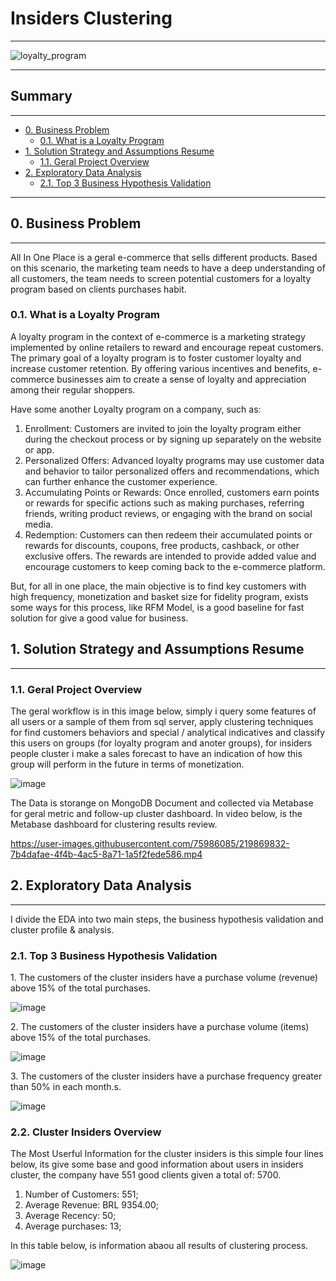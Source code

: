 # Insiders Clustering

<hr>

![loyalty_program](https://user-images.githubusercontent.com/75986085/218735612-345f263d-9591-49bb-a1ac-071713b3c7b4.png)


<hr>

<h2>Summary</h2>
<hr>

- [0. Business Problem](#0-bussiness-problem)
  - [0.1. What is a Loyalty Program](#01-what-is-a-loyalty-program)
- [1. Solution Strategy and Assumptions Resume](#1-solution-strategy-and-assumptions-resume)
  - [1.1. Geral Project Overview](#11-geral-project-overview)
- [2. Exploratory Data Analysis](#2-exploratory-data-analysis)
  - [2.1. Top 3 Business Hypothesis Validation](#21-top-3-business-hypothesis-validation)
 
<hr>

<h2>0. Business Problem</h2>
<hr>

<p>All In One Place is a geral e-commerce that sells different products. Based on this scenario, the marketing team needs to have a deep understanding of all customers, the team needs to screen potential customers for a loyalty program based on clients purchases habit.</p>

<h3>0.1. What is a Loyalty Program</h3>

<p>A loyalty program in the context of e-commerce is a marketing strategy implemented by online retailers to reward and encourage repeat customers. The primary goal of a loyalty program is to foster customer loyalty and increase customer retention. By offering various incentives and benefits, e-commerce businesses aim to create a sense of loyalty and appreciation among their regular shoppers.</p>

<p>Have some another Loyalty program on a company, such as:</p>

<ol>
  <li>Enrollment: Customers are invited to join the loyalty program either during the checkout process or by signing up separately on the website or app.</li>
  <li>Personalized Offers: Advanced loyalty programs may use customer data and behavior to tailor personalized offers and recommendations, which can further enhance the customer experience.</li>
  <li>Accumulating Points or Rewards: Once enrolled, customers earn points or rewards for specific actions such as making purchases, referring friends, writing product reviews, or engaging with the brand on social media.</li>
  <li>Redemption: Customers can then redeem their accumulated points or rewards for discounts, coupons, free products, cashback, or other exclusive offers. The rewards are intended to provide added value and encourage customers to keep coming back to the e-commerce platform.</li>
</ol>

<p>But, for all in one place, the main objective is to find key customers with high frequency, monetization and basket size for fidelity program, exists some ways for this process, like RFM Model, is a good baseline for fast solution for give a good value for business.</p>


<h2>1. Solution Strategy and Assumptions Resume</h2>
<hr>

<h3>1.1. Geral Project Overview</h3>

<p>The geral workflow is in this image below, simply i query some features of all users or a sample of them from sql server, apply clustering techniques for find customers behaviors and special / analytical indicatives and classify this users on groups (for loyalty program and anoter groups), for insiders people cluster i make a sales forecast to have an indication of how this group will perform in the future in terms of monetization.</p>

![image](https://github.com/xGabrielR/Insiders-Clustering/assets/75986085/80667c7a-667b-49dd-b9d2-30a6696f339f)

<p>The Data is storange on MongoDB Document and collected via Metabase for geral metric and follow-up cluster dashboard. In video below, is the Metabase dashboard for clustering results review.<p>

https://user-images.githubusercontent.com/75986085/219869832-7b4dafae-4f4b-4ac5-8a71-1a5f2fede586.mp4


<h2>2. Exploratory Data Analysis</h2>
<hr>

<p>I divide the EDA into two main steps, the business hypothesis validation and cluster profile & analysis.</p>

<h3>2.1. Top 3 Business Hypothesis Validation</h3>

<p>1. The customers of the cluster insiders have a purchase volume (revenue) above 15% of the total purchases.</p>

![image](https://github.com/xGabrielR/Insiders-Clustering/assets/75986085/7746dc7e-f658-4724-891b-69cab73dc224)


<p>2. The customers of the cluster insiders have a purchase volume (items) above 15% of the total purchases.</p>

![image](https://github.com/xGabrielR/Insiders-Clustering/assets/75986085/b531078b-aea2-4e04-bb06-4f0da1cbf9f2)


<p>3. The customers of the cluster insiders have a purchase frequency greater than 50% in each month.s.</p>

![image](https://github.com/xGabrielR/Insiders-Clustering/assets/75986085/99844034-c2e0-4810-93ff-bde94faecad6)


<h3>2.2. Cluster Insiders Overview</h3>

<p>The Most Userful Information for the cluster insiders is this simple four lines below, its give some base and good information about users in insiders cluster, the company have 551 good clients given a total of: 5700.</p>

<ol>
  <li>Number of Customers: 551;</li>
  <li>Average Revenue: BRL 9354.00;</li>
  <li>Average Recency: 50;</li>
  <li>Average purchases: 13;</li>
</ol>


<p>In this table below, is information abaou all results of clustering process.</p>

![image](https://github.com/xGabrielR/Insiders-Clustering/assets/75986085/7eb468ca-eb4c-419c-915e-4a84b51841c9)


